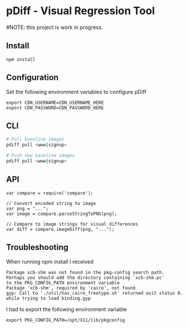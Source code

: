 # pDiff - Visual Regression Tool

#NOTE: this project is work in progress.
## Install
`npm install`

## Configuration
Set the following environment variables to configure pDiff
```
export CDN_USERNAME=CDN_USERNAME_HERE
export CDN_PASSWORD=CDN_PASSWORD_HERE
```

## CLI
```sh
# Pull baseline images
pdiff pull <www|signup>

# Push new baseline images
pdiff pull <www|signup>

```

## API
```
var compare = require('compare');

// Convert encoded string to image
var png = "...";
var image = compare.parseStringToPNG(png);

// Compare to image strings for visual differences
var diff = compare.imageDiff(png, "...");
```

## Troubleshooting

When running npm install I received
```
Package xcb-shm was not found in the pkg-config search path.
Perhaps you should add the directory containing `xcb-shm.pc'
to the PKG_CONFIG_PATH environment variable
Package 'xcb-shm', required by 'cairo', not found
gyp: Call to './util/has_cairo_freetype.sh' returned exit status 0. while trying to load binding.gyp
```

I had to export the following environment variable
```
export PKG_CONFIG_PATH=/opt/X11/lib/pkgconfig
```


